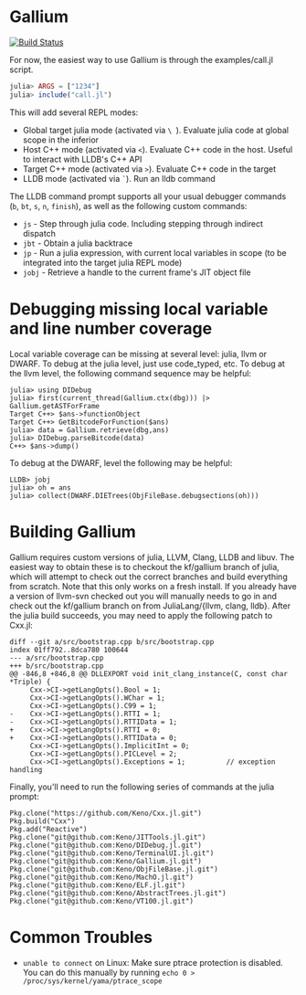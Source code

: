 # Gallium

[![Build Status](https://travis-ci.org/Keno/Gallium.jl.svg?branch=master)](https://travis-ci.org/Keno/Gallium.jl)

For now, the easiest way to use Gallium is through the examples/call.jl script.

```julia
julia> ARGS = ["1234"]
julia> include("call.jl")
```

This will add several REPL modes:
- Global target julia mode (activated via `\ `). Evaluate julia code at global scope in the inferior
- Host C++ mode (activated via `<`). Evaluate C++ code in the host. Useful to interact with LLDB's C++ API
- Target C++ mode (activated via `>`). Evaluate C++ code in the target
- LLDB mode (activated via ``` ` ```). Run an lldb command

The LLDB command prompt supports all your usual debugger commands (`b`, `bt`, `s`, `n`, `finish`), as well as the following custom commands:
- `js` - Step through julia code. Including stepping through indirect dispatch
- `jbt` - Obtain a julia backtrace
- `jp` - Run a julia expression, with current local variables in scope (to be integrated into the target julia REPL mode)
- `jobj` - Retrieve a handle to the current frame's JIT object file

# Debugging missing local variable and line number coverage

Local variable coverage can be missing at several level: julia, llvm or DWARF. To debug at the julia level, just use code_typed, etc. To debug at the llvm level, the following command sequence may be helpful:

```
julia> using DIDebug
julia> first(current_thread(Gallium.ctx(dbg))) |> Gallium.getASTForFrame
Target C++> $ans->functionObject
Target C++> GetBitcodeForFunction($ans)
julia> data = Gallium.retrieve(dbg,ans)
julia> DIDebug.parseBitcode(data)
C++> $ans->dump()
```

To debug at the DWARF, level the following may be helpful:

```
LLDB> jobj
julia> oh = ans
julia> collect(DWARF.DIETrees(ObjFileBase.debugsections(oh)))
```

# Building Gallium
Gallium requires custom versions of julia, LLVM, Clang, LLDB and libuv. The easiest way to obtain these
is to checkout the kf/gallium branch of julia, which will attempt to check out the correct branches and
build everything from scratch. Note that this only works on a fresh install. If you already have a version
of llvm-svn checked out you will manually needs to go in and check out the kf/gallium branch on from
JuliaLang/{llvm, clang, lldb}. After the julia build succeeds, you may need to apply the following patch
to Cxx.jl:
```
diff --git a/src/bootstrap.cpp b/src/bootstrap.cpp
index 01ff792..8dca780 100644
--- a/src/bootstrap.cpp
+++ b/src/bootstrap.cpp
@@ -846,8 +846,8 @@ DLLEXPORT void init_clang_instance(C, const char *Triple) {
     Cxx->CI->getLangOpts().Bool = 1;
     Cxx->CI->getLangOpts().WChar = 1;
     Cxx->CI->getLangOpts().C99 = 1;
-    Cxx->CI->getLangOpts().RTTI = 1;
-    Cxx->CI->getLangOpts().RTTIData = 1;
+    Cxx->CI->getLangOpts().RTTI = 0;
+    Cxx->CI->getLangOpts().RTTIData = 0;
     Cxx->CI->getLangOpts().ImplicitInt = 0;
     Cxx->CI->getLangOpts().PICLevel = 2;
     Cxx->CI->getLangOpts().Exceptions = 1;          // exception handling
```
Finally, you'll need to run the following series of commands at the julia prompt:
```
Pkg.clone("https://github.com/Keno/Cxx.jl.git")
Pkg.build("Cxx")
Pkg.add("Reactive")
Pkg.clone("git@github.com:Keno/JITTools.jl.git")
Pkg.clone("git@github.com:Keno/DIDebug.jl.git")
Pkg.clone("git@github.com:Keno/TerminalUI.jl.git")
Pkg.clone("git@github.com:Keno/Gallium.jl.git")
Pkg.clone("git@github.com:Keno/ObjFileBase.jl.git")
Pkg.clone("git@github.com:Keno/MachO.jl.git")
Pkg.clone("git@github.com:Keno/ELF.jl.git")
Pkg.clone("git@github.com:Keno/AbstractTrees.jl.git")
Pkg.clone("git@github.com:Keno/VT100.jl.git")
```

# Common Troubles

- `unable to connect` on Linux: Make sure ptrace protection is disabled. You can do this manually by running `echo 0 > /proc/sys/kernel/yama/ptrace_scope`

